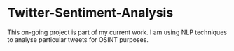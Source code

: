 # Twitter-Sentiment-Analysis

This on-going project is part of my current work.
I am using NLP techniques to analyse particular tweets for OSINT purposes. 
